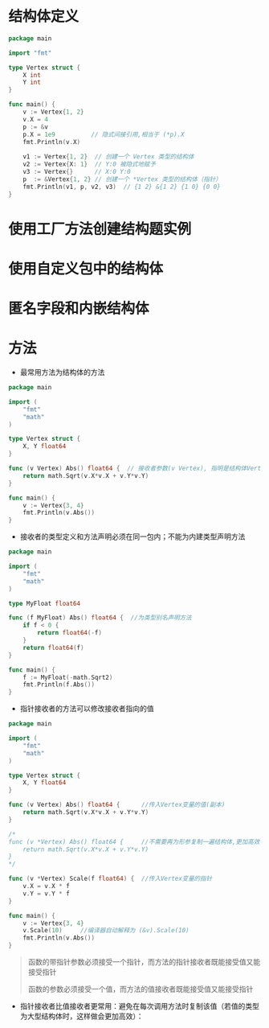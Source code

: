 # 结构体定义

```go
package main

import "fmt"

type Vertex struct {
	X int
	Y int
}

func main() {
	v := Vertex{1, 2}
	v.X = 4
    p := &v
    p.X = 1e9          // 隐式间接引用,相当于 (*p).X
	fmt.Println(v.X)
    
    v1 := Vertex{1, 2}  // 创建一个 Vertex 类型的结构体
    v2 := Vertex{X: 1}  // Y:0 被隐式地赋予
    v3 := Vertex{}      // X:0 Y:0
    p  := &Vertex{1, 2} // 创建一个 *Vertex 类型的结构体（指针）
    fmt.Println(v1, p, v2, v3)  // {1 2} &{1 2} {1 0} {0 0}
}

```





# 使用工厂方法创建结构题实例





# 使用自定义包中的结构体





# 匿名字段和内嵌结构体





# 方法

+ 最常用方法为结构体的方法

```go
package main

import (
	"fmt"
	"math"
)

type Vertex struct {
	X, Y float64
}

func (v Vertex) Abs() float64 {  // 接收者参数(v Vertex), 指明是结构体Vertex的方法 (相当于Java中类的方法)
	return math.Sqrt(v.X*v.X + v.Y*v.Y)
}

func main() {
	v := Vertex{3, 4}
	fmt.Println(v.Abs())
}

```



+ 接收者的类型定义和方法声明必须在同一包内；不能为内建类型声明方法

```go
package main

import (
	"fmt"
	"math"
)

type MyFloat float64

func (f MyFloat) Abs() float64 {  //为类型别名声明方法
	if f < 0 {
		return float64(-f)
	}
	return float64(f)
}

func main() {
	f := MyFloat(-math.Sqrt2)
	fmt.Println(f.Abs())
}
```



+ 指针接收者的方法可以修改接收者指向的值

```go
package main

import (
	"fmt"
	"math"
)

type Vertex struct {
	X, Y float64
}

func (v Vertex) Abs() float64 {      //传入Vertex变量的值(副本)
	return math.Sqrt(v.X*v.X + v.Y*v.Y)
}

/*
func (v *Vertex) Abs() float64 {     //不需要再为形参复制一遍结构体,更加高效
	return math.Sqrt(v.X*v.X + v.Y*v.Y)
}
*/

func (v *Vertex) Scale(f float64) {  //传入Vertex变量的指针
	v.X = v.X * f
	v.Y = v.Y * f
}

func main() {
	v := Vertex{3, 4}
    v.Scale(10)     //编译器自动解释为 (&v).Scale(10)
	fmt.Println(v.Abs())
}

```

> 函数的带指针参数必须接受一个指针，而方法的指针接收者既能接受值又能接受指针
>
> 函数的参数必须接受一个值，而方法的值接收者既能接受值又能接受指针



+ 指针接收者比值接收者更常用：避免在每次调用方法时复制该值（若值的类型为大型结构体时，这样做会更加高效）：